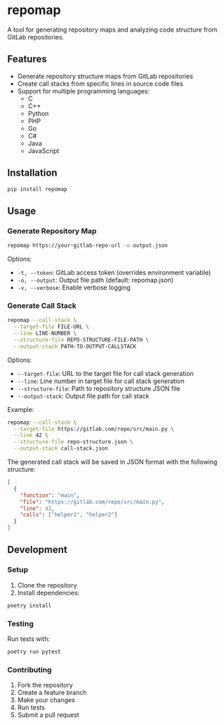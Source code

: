 # repomap

A tool for generating repository maps and analyzing code structure from GitLab repositories.

## Features

- Generate repository structure maps from GitLab repositories
- Create call stacks from specific lines in source code files
- Support for multiple programming languages:
  - C
  - C++
  - Python
  - PHP
  - Go
  - C#
  - Java
  - JavaScript

## Installation

```bash
pip install repomap
```

## Usage

### Generate Repository Map

```bash
repomap https://your-gitlab-repo-url -o output.json
```

Options:
- `-t, --token`: GitLab access token (overrides environment variable)
- `-o, --output`: Output file path (default: repomap.json)
- `-v, --verbose`: Enable verbose logging

### Generate Call Stack

```bash
repomap --call-stack \
  --target-file FILE-URL \
  --line LINE-NUMBER \
  --structure-file REPO-STRUCTURE-FILE-PATH \
  --output-stack PATH-TO-OUTPUT-CALLSTACK
```

Options:
- `--target-file`: URL to the target file for call stack generation
- `--line`: Line number in target file for call stack generation
- `--structure-file`: Path to repository structure JSON file
- `--output-stack`: Output file path for call stack

Example:
```bash
repomap --call-stack \
  --target-file https://gitlab.com/repo/src/main.py \
  --line 42 \
  --structure-file repo-structure.json \
  --output-stack call-stack.json
```

The generated call stack will be saved in JSON format with the following structure:
```json
[
  {
    "function": "main",
    "file": "https://gitlab.com/repo/src/main.py",
    "line": 42,
    "calls": ["helper1", "helper2"]
  }
]
```

## Development

### Setup

1. Clone the repository
2. Install dependencies:
```bash
poetry install
```

### Testing

Run tests with:
```bash
poetry run pytest
```

### Contributing

1. Fork the repository
2. Create a feature branch
3. Make your changes
4. Run tests
5. Submit a pull request


